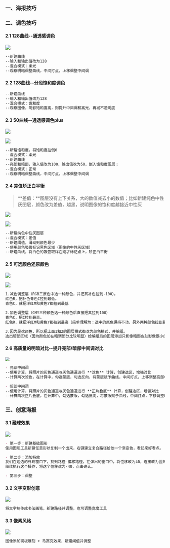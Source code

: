 ### 一、海报技巧









### 二、调色技巧

#### **2.1 128曲线--通透感调色**
![](./note_img/PS/20241007_211008.jpg)
```markdown
--新建曲线
--输入和输出值改为128
--混合模式：柔光
--观察明暗调整曲线，中间打点，上移调整中间调
```

#### **2.2 128曲线--分段饱和度调色**
```markdown
--新建曲线
--输入和输出值改为128
--混合模式：饱和度
--观察图像，阴影饱和度高，则提升中间调和高光，再减不透明度
```

#### **2.3 50曲线--通透感调色plus**
![](./note_img/PS/20241007_210753.jpg)

![](./note_img/PS/20241007_210742.jpg)

```markdown
--新建饱和度，将饱和度拉倒0
--混合模式：柔光
--新建曲线
--亮部和暗部，输入值改为100，输出值改为50，嵌入饱和度图层；
--混合模式：正常
--观察明暗调整曲线，中间打点，上移调整中间调
```

#### **2.4 差值矫正白平衡**

> **差值：**图层没有上下关系，大的数值减去小的数值；比如新建纯色中性灰图层，颜色改为差值，越黑，说明图像的饱和度越接近中性灰

![](./note_img/PS/20241007_211156.jpg)

![](./note_img/PS/20241007_211220.jpg)

```markdown
--新建纯色中性灰图层
--混合模式：差值
--新建阈值，滑动到颜色最少
--使用颜色吸管标记黑色区域（图像的中性灰区域）
--新建曲线，将白色的吸管取样在刚才标记点上，矫正白平衡
```

#### **2.5  可选颜色还原颜色**

![](./note_img/PS/20241007_211503.jpg)

![](./note_img/PS/20241007_211617.jpg)

```markdown
1.减色调整层（RGB三原色中选一种颜色，并把其补色拉到-100）。
红色R，把补色青色C拉到最低。
青色C，就把洋红M和黄色Y都拉到最低

2.加色调整层（CMY三种颜色选一种颜色后直接把其拉到100）
青色C，把C拉到最高。
红色R，就把洋红M和黄色Y都拉到最高（简单理解为：选中的原色保持不动，另外两种颜色拉到最高）。

3.因为是改颜色，所以把上面1和2的图层模式都改为颜色模式，并编组。
选出暗部区域（因为颜色加在暗调部分比较明显）给编组后的图层添加只影像暗部皮肤影像很小的蒙版。
```

#### **2.6 高质量的明暗对比--提升亮部/暗部中间调对比**

<img src="./note_img/PS/20241006_194240.jpg" style="zoom:80%;" />

```markdown
- 亮部中间调
--使用计算，将照片的灰色通道与灰色通道进行 **滤色** 计算，创建选区，增强对比
--计算两次滤色，在计算中，勾选蒙版，勾选反向，将蒙版赋予曲线，中间打点，上移调整亮部中间调

- 暗部中间调
--使用计算，将照片的灰色通道与灰色通道进行 **正片叠底** 计算，创建选区，增强对比
--计算两次正片叠底，在计算中，勾选蒙版，勾选反向，将蒙版赋予曲线，中间打点，下移调整暗部中间调
```





### 三、创意海报

#### **3.1 融球效果**

![](./note_img/PS/20241026_230148.jpg)

```markdown
- 第一步：新建基础图形
使用图形工具新建任意形状复制一个出来，右键建立复合路径给他一个渐变色，看起来好看点。

- 第二步：添加特效
我们在这边的外观窗口下，找到路径-偏移路径，在弹出的窗口中，将位移改为40，连接改为圆角
继续执行这个操作，将这个位移改为-40，点击确认。

- 第三步：调整
```

#### 3.2 文字变形创意

![](./note_img/PS/20241026_225928.jpg)

```markdown
将文字制作成书法画笔，新建路径并调整，也可调整宽度工具
```

#### **3.3 像素风格**

![](./note_img/PS/20241026_231619.jpg)

```markdown
图像添加铜板雕刻 + 马赛克效果，新建阈值并调整
```
